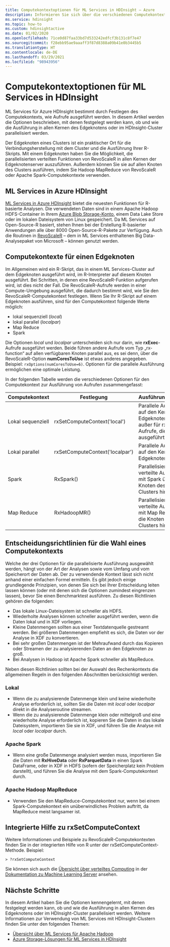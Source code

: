 ```yaml
---
title: Computekontextoptionen für ML Services in HDInsight – Azure
description: Informieren Sie sich über die verschiedenen Computekontextoptionen, die Benutzern mit ML Services in HDInsight zur Verfügung stehen.
ms.service: hdinsight
ms.topic: how-to
ms.custom: hdinsightactive
ms.date: 01/02/2020
ms.openlocfilehash: 71ce0d87faa33bd7d533242edfcf3b131c8f7e47
ms.sourcegitcommit: f28ebb95ae9aaaff3f87d8388a09b41e0b3445b5
ms.translationtype: HT
ms.contentlocale: de-DE
ms.lasthandoff: 03/29/2021
ms.locfileid: "98943956"
---
```

# <a name="compute-context-options-for-ml-services-on-hdinsight"></a>Computekontextoptionen für ML Services in HDInsight

ML Services für Azure HDInsight bestimmt durch Festlegen des Computekontexts, wie Aufrufe ausgeführt werden. In diesem Artikel werden die Optionen beschrieben, mit denen festgelegt werden kann, ob und wie die Ausführung in allen Kernen des Edgeknotens oder im HDInsight-Cluster parallelisiert werden.

Der Edgeknoten eines Clusters ist ein praktischer Ort für die Verbindungsherstellung mit dem Cluster und die Ausführung Ihrer R-Skripts. Mit einem Edgeknoten haben Sie die Möglichkeit, die parallelisierten verteilten Funktionen von RevoScaleR in allen Kernen der Edgeknotenserver auszuführen. Außerdem können Sie sie auf allen Knoten des Clusters ausführen, indem Sie Hadoop MapReduce von RevoScaleR oder Apache Spark-Computekontexte verwenden.

## <a name="ml-services-on-azure-hdinsight"></a>ML Services in Azure HDInsight

[ML Services in Azure HDInsight](r-server-overview.md) bietet die neuesten Funktionen für R-basierte Analysen. Die verwendeten Daten sind in einem Apache Hadoop HDFS-Container in Ihrem [Azure Blob Storage-Konto](../../storage/common/storage-introduction.md "Azure Blob Storage"), einem Data Lake Store oder im lokalen Dateisystem von Linux gespeichert. Da ML Services auf Open-Source-R basiert, stehen Ihnen bei der Erstellung R-basierter Anwendungen alle über 8000 Open-Source-R-Pakete zur Verfügung. Auch die Routinen in [RevoScaleR](/machine-learning-server/r-reference/revoscaler/revoscaler) – dem in ML Services enthaltenen Big Data-Analysepaket von Microsoft – können genutzt werden.  

## <a name="compute-contexts-for-an-edge-node"></a>Computekontexte für einen Edgeknoten

Im Allgemeinen wird ein R-Skript, das in einem ML Services-Cluster auf dem Edgeknoten ausgeführt wird, im R-Interpreter auf diesem Knoten ausgeführt. Bei Schritten, in denen eine RevoScaleR-Funktion aufgerufen wird, ist dies nicht der Fall. Die RevoScaleR-Aufrufe werden in einer Compute-Umgebung ausgeführt, die dadurch bestimmt wird, wie Sie den RevoScaleR-Computekontext festlegen.  Wenn Sie Ihr R-Skript auf einem Edgeknoten ausführen, sind für den Computekontext folgende Werte möglich:

- lokal sequenziell (*local*)
- lokal parallel (*localpar*)
- Map Reduce
- Spark

Die Optionen *local* und *localpar* unterscheiden sich nur darin, wie **rxExec**-Aufrufe ausgeführt werden. Beide führen andere Aufrufe vom Typ „rx-function“ auf allen verfügbaren Knoten parallel aus, es sei denn, über die RevoScaleR-Option **numCoresToUse** ist etwas anderes angegeben. Beispiel: `rxOptions(numCoresToUse=6)`. Optionen für die parallele Ausführung ermöglichen eine optimale Leistung.

In der folgenden Tabelle werden die verschiedenen Optionen für den Computekontext zur Ausführung von Aufrufen zusammengefasst:

| Computekontext  | Festlegung                      | Ausführungskontext                        |
| ---------------- | ------------------------------- | ---------------------------------------- |
| Lokal sequenziell | rxSetComputeContext('local')    | Parallele Ausführung auf den Kernen des Edgeknotenservers außer für rxExec-Aufrufe, die seriell ausgeführt werden |
| Lokal parallel   | rxSetComputeContext('localpar') | Parallele Ausführung auf den Kernen des Edgeknotenservers |
| Spark            | RxSpark()                       | Parallelisierte verteilte Ausführung mit Spark über die Knoten des HDI-Clusters hinweg  |
| Map Reduce       | RxHadoopMR()                    | Parallelisierte verteilte Ausführung mit Map Reduce über die Knoten des HDI-Clusters hinweg  |

## <a name="guidelines-for-deciding-on-a-compute-context"></a>Entscheidungsrichtlinien für die Wahl eines Computekontexts

Welche der drei Optionen für die parallelisierte Ausführung ausgewählt werden, hängt von der Art der Analysen sowie vom Umfang und vom Speicherort der Daten ab. Der zu verwendende Kontext lässt sich nicht anhand einer einfachen Formel ermitteln. Es gibt jedoch einige grundlegende Prinzipien, von denen Sie sich bei Ihrer Entscheidung leiten lassen können (oder mit denen sich die Optionen zumindest eingrenzen lassen), bevor Sie einen Benchmarktest ausführen. Zu diesen Richtlinien gehören die folgenden:

- Das lokale Linux-Dateisystem ist schneller als HDFS.
- Wiederholte Analysen können schneller ausgeführt werden, wenn die Daten lokal und in XDF vorliegen.
- Kleine Datenmengen sollten aus einer Textdatenquelle gestreamt werden. Bei größeren Datenmengen empfiehlt es sich, die Daten vor der Analyse in XDF zu konvertieren.
- Bei sehr großen Datenmengen ist der Mehraufwand durch das Kopieren oder Streamen der zu analysierenden Daten an den Edgeknoten zu groß.
- Bei Analysen in Hadoop ist Apache Spark schneller als MapReduce.

Neben diesen Richtlinien sollten bei der Auswahl des Rechenkontexts die allgemeinen Regeln in den folgenden Abschnitten berücksichtigt werden.

### <a name="local"></a>Lokal

- Wenn die zu analysierende Datenmenge klein und keine wiederholte Analyse erforderlich ist, sollten Sie die Daten mit *local* oder *localpar* direkt in die Analyseroutine streamen.
- Wenn die zu analysierende Datenmenge klein oder mittelgroß und eine wiederholte Analyse erforderlich ist, kopieren Sie die Daten in das lokale Dateisystem, importieren Sie sie in XDF, und führen Sie die Analyse mit *local* oder *localpar* durch.

### <a name="apache-spark"></a>Apache Spark

- Wenn eine große Datenmenge analysiert werden muss, importieren Sie die Daten mit **RxHiveData** oder **RxParquetData** in einen Spark DataFrame, oder in XDF in HDFS (sofern der Speicherplatz kein Problem darstellt), und führen Sie die Analyse mit dem Spark-Computekontext durch.

### <a name="apache-hadoop-map-reduce"></a>Apache Hadoop MapReduce

- Verwenden Sie den MapReduce-Computekontext nur, wenn bei einem Spark-Computekontext ein unüberwindliches Problem auftritt, da MapReduce meist langsamer ist.  

## <a name="inline-help-on-rxsetcomputecontext"></a>Integrierte Hilfe zu rxSetComputeContext
Weitere Informationen und Beispiele zu RevoScaleR-Computekontexten finden Sie in der integrierten Hilfe von R unter der rxSetComputeContext-Methode. Beispiel:

```console
> ?rxSetComputeContext
```

Sie können sich auch die [Übersicht über verteiltes Computing](/machine-learning-server/r/how-to-revoscaler-distributed-computing) in der [Dokumentation zu Machine Learning Server](/machine-learning-server/) ansehen.

## <a name="next-steps"></a>Nächste Schritte

In diesem Artikel haben Sie die Optionen kennengelernt, mit denen festgelegt werden kann, ob und wie die Ausführung in allen Kernen des Edgeknotens oder im HDInsight-Cluster parallelisiert werden. Weitere Informationen zur Verwendung von ML Services mit HDInsight-Clustern finden Sie unter den folgenden Themen:

- [Übersicht über ML Services für Apache Hadoop](r-server-overview.md)
- [Azure Storage-Lösungen für ML Services in HDInsight](r-server-storage.md)